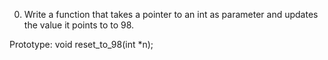 0. Write a function that takes a pointer to an int as parameter and updates the value it points to to 98.

Prototype: void reset_to_98(int *n);
